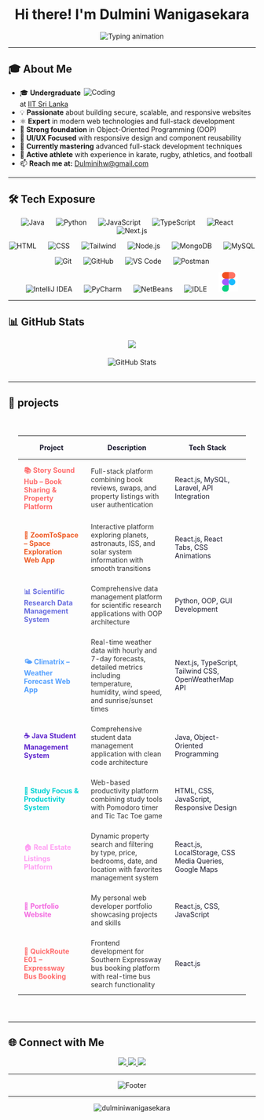 # <div align="center">Hi there! I'm **Dulmini Wanigasekara**</div>

<div align="center">
  <img src="https://readme-typing-svg.demolab.com/?font=Roboto+Mono&size=22&duration=3000&pause=1000&color=FFFFFF&center=true&vCenter=true&width=600&lines=Software+Engineer+%F0%9F%92%BB;Full-Stack+Developer+%F0%9F%9A%80;Building+Tomorrow's+Web+%F0%9F%8C%9F;Always+Learning+%26+Growing+%F0%9F%93%88" alt="Typing animation" />
</div>

---

## 🎓 **About Me**

<img align="right" alt="Coding" width="350" src="https://user-images.githubusercontent.com/74038190/212257468-1e9a91f1-b626-4baa-b15d-5c385b7ca7d0.gif">

- 🎓 **Undergraduate** at [IIT Sri Lanka](https://www.iit.ac.lk/)
- 💡 **Passionate** about building secure, scalable, and responsive websites
- ⚛️ **Expert** in modern web technologies and full-stack development
- 🔁 **Strong foundation** in Object-Oriented Programming (OOP)
- 🎨 **UI/UX Focused** with responsive design and component reusability
- 🌱 **Currently mastering** advanced full-stack development techniques
- 🏅 **Active athlete** with experience in karate, rugby, athletics, and football
- 📫 **Reach me at:** Dulminihw@gmail.com

---

## 🛠️ **Tech Exposure**
<p align="center">
  <img src="https://skillicons.dev/icons?i=java" alt="Java" height="40" />
  &nbsp;&nbsp;&nbsp;&nbsp;
  <img src="https://skillicons.dev/icons?i=python" alt="Python" height="40" />
  &nbsp;&nbsp;&nbsp;&nbsp;
  <img src="https://skillicons.dev/icons?i=javascript" alt="JavaScript" height="40" />
  &nbsp;&nbsp;&nbsp;&nbsp;
  <img src="https://skillicons.dev/icons?i=typescript" alt="TypeScript" height="40" />
  &nbsp;&nbsp;&nbsp;&nbsp;
  <img src="https://skillicons.dev/icons?i=react" alt="React" height="40" />
  &nbsp;&nbsp;&nbsp;&nbsp;
  <img src="https://skillicons.dev/icons?i=nextjs" alt="Next.js" height="40" />
</p>

<p align="center">
  <img src="https://skillicons.dev/icons?i=html" alt="HTML" height="40" />
  &nbsp;&nbsp;&nbsp;&nbsp;
  <img src="https://skillicons.dev/icons?i=css" alt="CSS" height="40" />
  &nbsp;&nbsp;&nbsp;&nbsp;
  <img src="https://skillicons.dev/icons?i=tailwind" alt="Tailwind" height="40" />
  &nbsp;&nbsp;&nbsp;&nbsp;
  <img src="https://skillicons.dev/icons?i=nodejs" alt="Node.js" height="40" />
  &nbsp;&nbsp;&nbsp;&nbsp;
  <img src="https://skillicons.dev/icons?i=mongodb" alt="MongoDB" height="40" />
  &nbsp;&nbsp;&nbsp;&nbsp;
  <img src="https://skillicons.dev/icons?i=mysql" alt="MySQL" height="40" />
</p>

<p align="center">
  <img src="https://skillicons.dev/icons?i=git" alt="Git" height="40" />
  &nbsp;&nbsp;&nbsp;&nbsp;
  <img src="https://skillicons.dev/icons?i=github" alt="GitHub" height="40" />
  &nbsp;&nbsp;&nbsp;&nbsp;
  <img src="https://skillicons.dev/icons?i=vscode" alt="VS Code" height="40" />
  &nbsp;&nbsp;&nbsp;&nbsp;
  <img src="https://skillicons.dev/icons?i=postman" alt="Postman" height="40" />
</p>

<p align="center">
  <img src="https://cdn.jsdelivr.net/gh/devicons/devicon/icons/intellij/intellij-original.svg" alt="IntelliJ IDEA" height="40" />
  &nbsp;&nbsp;&nbsp;&nbsp;
  <img src="https://cdn.jsdelivr.net/gh/devicons/devicon/icons/pycharm/pycharm-original.svg" alt="PyCharm" height="40" />
  &nbsp;&nbsp;&nbsp;&nbsp;
  <img src="https://upload.wikimedia.org/wikipedia/commons/9/98/Apache_NetBeans_Logo.svg" alt="NetBeans" height="40" />
  &nbsp;&nbsp;&nbsp;&nbsp;
  <img src="https://cdn.jsdelivr.net/gh/devicons/devicon/icons/python/python-original.svg" alt="IDLE" height="40" />
  &nbsp;&nbsp;&nbsp;&nbsp;
<img src="https://raw.githubusercontent.com/devicons/devicon/master/icons/figma/figma-original.svg" alt="Figma" height="40" />
</p>



---

## 📊 GitHub Stats

<p align="center">
  <!-- GitHub Streak Stats -->
  <img src="https://github-readme-streak-stats.demolab.com?user=dulmini11&theme=tokyonight&hide_border=true" />
  <br/><br/>

  <!-- GitHub Readme Stats -->
  <img src="https://github-readme-stats.vercel.app/api?username=dulmini11&show_icons=true&theme=tokyonight&count_private=true&hide_border=true" alt="GitHub Stats" />
  <br/><br/>
</p>

---

## 🚀 **projects**

<div align="center" style="padding: 20px; margin: 20px 0;">
<table>
<thead>
<tr>
<th align="center" style="padding: 15px; color: #1a1a2e; font-weight: bold;"><strong>Project</strong></th>
<th align="center" style="padding: 15px; color: #1a1a2e; font-weight: bold;"><strong>Description</strong></th>
<th align="center" style="padding: 15px; color: #1a1a2e; font-weight: bold;"><strong>Tech Stack</strong></th>
</tr>
</thead>
<tbody>
<tr>
<td style="padding: 12px; font-weight: bold; color: #ff6b6b;"><a href="https://github.com/Visnumaynan/Storysoundhub" style="text-decoration: none; color: #ff6b6b;"><strong>📚 Story Sound Hub – Book Sharing & Property Platform</strong></a></td>
<td style="padding: 12px; color: #333;">Full-stack platform combining book reviews, swaps, and property listings with user authentication</td>
<td style="padding: 12px; color: #1a1a2e;">React.js, MySQL, Laravel, API Integration</td>
</tr>
<tr>
<td style="padding: 12px; font-weight: bold; color: #ee5a24;"><a href="https://github.com/dulmini11/ZoomToSpace" style="text-decoration: none; color: #ee5a24;"><strong>🚀 ZoomToSpace – Space Exploration Web App</strong></a></td>
<td style="padding: 12px; color: #333;">Interactive platform exploring planets, astronauts, ISS, and solar system information with smooth transitions</td>
<td style="padding: 12px; color: #1a1a2e;">React.js, React Tabs, CSS Animations</td>
</tr>
<tr>
<td style="padding: 12px; font-weight: bold; color: #686de0;"><a href="#research-data" style="text-decoration: none; color: #686de0;"><strong>📊 Scientific Research Data Management System</strong></a></td>
<td style="padding: 12px; color: #333;">Comprehensive data management platform for scientific research applications with OOP architecture</td>
<td style="padding: 12px; color: #1a1a2e;">Python, OOP, GUI Development</td>
</tr>
<tr>
<td style="padding: 12px; font-weight: bold; color: #54a0ff;"><a href="https://github.com/dulmini11/climatrix" style="text-decoration: none; color: #54a0ff;"><strong>🌤️ Climatrix – Weather Forecast Web App</strong></a></td>
<td style="padding: 12px; color: #333;">Real-time weather data with hourly and 7-day forecasts, detailed metrics including temperature, humidity, wind speed, and sunrise/sunset times</td>
<td style="padding: 12px; color: #1a1a2e;">Next.js, TypeScript, Tailwind CSS, OpenWeatherMap API</td>
</tr>
<tr>
<td style="padding: 12px; font-weight: bold; color: #5f27cd;"><a href="#java-student" style="text-decoration: none; color: #5f27cd;"><strong>☕ Java Student Management System</strong></a></td>
<td style="padding: 12px; color: #333;">Comprehensive student data management application with clean code architecture</td>
<td style="padding: 12px; color: #1a1a2e;">Java, Object-Oriented Programming</td>
</tr>
<tr>
<td style="padding: 12px; font-weight: bold; color: #00d2d3;"><a href="#study-focus" style="text-decoration: none; color: #00d2d3;"><strong>🎯 Study Focus & Productivity System</strong></a></td>
<td style="padding: 12px; color: #333;">Web-based productivity platform combining study tools with Pomodoro timer and Tic Tac Toe game</td>
<td style="padding: 12px; color: #1a1a2e;">HTML, CSS, JavaScript, Responsive Design</td>
</tr>
<tr>
<td style="padding: 12px; font-weight: bold; color: #ff9ff3;"><a href="https://github.com/dulmini11/Real-estate-website" style="text-decoration: none; color: #ff9ff3;"><strong>🏠 Real Estate Listings Platform</strong></a></td>
<td style="padding: 12px; color: #333;">Dynamic property search and filtering by type, price, bedrooms, date, and location with favorites management system</td>
<td style="padding: 12px; color: #1a1a2e;">React.js, LocalStorage, CSS Media Queries, Google Maps</td>
</tr>
<tr>
<td style="padding: 12px; font-weight: bold; color: #f368e0;"><a href="https://github.com/dulmini11/DulminiPortfolio" style="text-decoration: none; color: #f368e0;"><strong>💼 Portfolio Website</strong></a></td>
<td style="padding: 12px; color: #333;">My personal web developer portfolio showcasing projects and skills</td>
<td style="padding: 12px; color: #1a1a2e;">React.js, CSS, JavaScript</td>
</tr>
<tr>
<td style="padding: 12px; font-weight: bold; color: #ff6b6b;"><a href="https://github.com/dulmini11/BusTicketBooking" style="text-decoration: none; color: #ff6b6b;"><strong>🚌 QuickRoute E01 – Expressway Bus Booking</strong></a></td>
<td style="padding: 12px; color: #333;">Frontend development for Southern Expressway bus booking platform with real-time bus search functionality</td>
<td style="padding: 12px; color: #1a1a2e;">React.js</td>
</tr>
</tbody>
</table>
</div>

---


## 🌐 Connect with Me

<p align="center">
  <a href="https://www.linkedin.com/in/dulmini-wanigasekara-756740333/">
    <img src="https://img.shields.io/badge/LinkedIn-0077B5?style=for-the-badge&logo=linkedin&logoColor=white" />
  </a>
  <a href="mailto:Dulminihw@gmail.com">
    <img src="https://img.shields.io/badge/Email-D14836?style=for-the-badge&logo=gmail&logoColor=white" />
  </a>

<a href="https://dulmini.netlify.app">
  <img src="https://img.shields.io/badge/Portfolio-12100E?style=for-the-badge" />
</a>
</p>

---

<div align="center">
  <img src="https://capsule-render.vercel.app/api?type=waving&color=0:1e3a8a,100:1e40af&height=120&section=footer&text=Thanks%20for%20visiting!&fontSize=18&fontAlignY=65&fontColor=FFFFFF&desc=Let's%20build%20something%20amazing%20together!&descAlignY=50&descAlign=50&descSize=12" alt="Footer"/>
</div>

---

<p align="center">
  <img src="https://komarev.com/ghpvc/?username=dulminiwanigasekara&label=Profile%20views&color=0e75b6&style=flat-square" alt="dulminiwanigasekara" />
</p>

